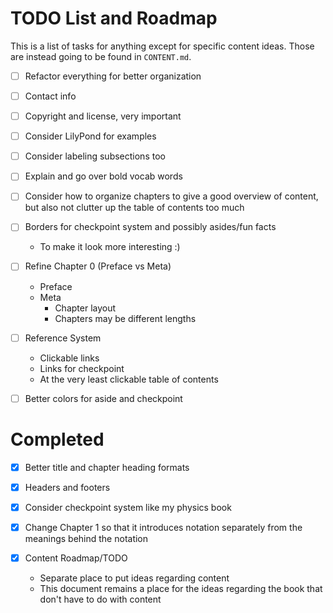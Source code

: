 # TODO List and Roadmap

This is a list of tasks for anything except for specific content ideas. Those are instead going to be found in `CONTENT.md`.

- [ ] Refactor everything for better organization

- [ ] Contact info

- [ ] Copyright and license, very important

- [ ] Consider LilyPond for examples

- [ ] Consider labeling subsections too

- [ ] Explain and go over bold vocab words

- [ ] Consider how to organize chapters to give a good overview of content, but also not clutter up the table of contents too much

- [ ] Borders for checkpoint system and possibly asides/fun facts
    - To make it look more interesting :)

- [ ] Refine Chapter 0 (Preface vs Meta)
    - Preface
    - Meta
        - Chapter layout
        - Chapters may be different lengths

- [ ] Reference System
    - Clickable links
    - Links for checkpoint
    - At the very least clickable table of contents

- [ ] Better colors for aside and checkpoint

# Completed

- [x] Better title and chapter heading formats

- [x] Headers and footers

- [x] Consider checkpoint system like my physics book

- [x] Change Chapter 1 so that it introduces notation separately from the meanings behind the notation

- [x] Content Roadmap/TODO
    - Separate place to put ideas regarding content 
    - This document remains a place for the ideas regarding the book that don't have to do with content